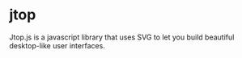 jtop
==============

Jtop.js is a javascript library that uses SVG to let you build beautiful desktop-like user interfaces. 